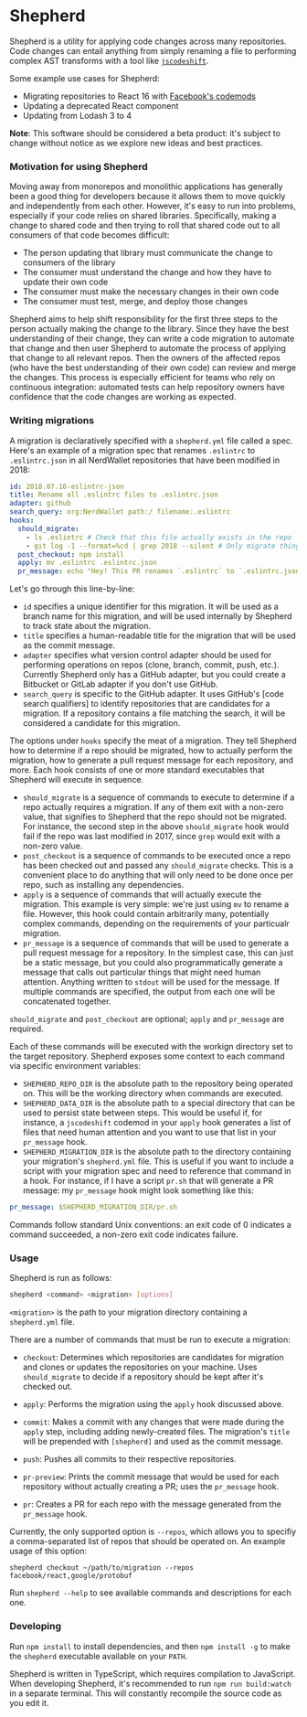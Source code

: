 # Shepherd

Shepherd is a utility for applying code changes across many repositories. Code changes can entail anything from simply renaming a file to performing complex AST transforms with a tool like [`jscodeshift`](https://github.com/facebook/jscodeshift).

Some example use cases for Shepherd:

- Migrating repositories to React 16 with [Facebook's codemods](https://github.com/reactjs/react-codemod)
- Updating a deprecated React component
- Updating from Lodash 3 to 4

**Note**: This software should be considered a beta product: it's subject to change without notice as we explore new ideas and best practices.

### Motivation for using Shepherd

Moving away from monorepos and monolithic applications has generally been a good thing for developers because it allows them to move quickly and independently from each other. However, it's easy to run into problems, especially if your code relies on shared libraries. Specifically, making a change to shared code and then trying to roll that shared code out to all consumers of that code becomes difficult:

- The person updating that library must communicate the change to consumers of the library
- The consumer must understand the change and how they have to update their own code
- The consumer must make the necessary changes in their own code
- The consumer must test, merge, and deploy those changes

Shepherd aims to help shift responsibility for the first three steps to the person actually making the change to the library. Since they have the best understanding of their change, they can write a code migration to automate that change and then user Shepherd to automate the process of applying that change to all relevant repos. Then the owners of the affected repos (who have the best understanding of their own code) can review and merge the changes. This process is especially efficient for teams who rely on continuous integration: automated tests can help repository owners have confidence that the code changes are working as expected.

### Writing migrations

A migration is declaratively specified with a `shepherd.yml` file called a spec. Here's an example of a migration spec that renames `.eslintrc` to `.eslintrc.json` in all NerdWallet repositories that have been modified in 2018:

```yml
id: 2018.07.16-eslintrc-json
title: Rename all .eslintrc files to .eslintrc.json
adapter: github
search_query: org:NerdWallet path:/ filename:.eslintrc
hooks:
  should_migrate:
    - ls .eslintrc # Check that this file actually exists in the repo
    - git log -1 --format=%cd | grep 2018 --silent # Only migrate things that have seen commits in 2018
  post_checkout: npm install
  apply: mv .eslintrc .eslintrc.json
  pr_message: echo "Hey! This PR renames `.eslintrc` to `.eslintrc.json`"
```

Let's go through this line-by-line:

- `id` specifies a unique identifier for this migration. It will be used as a branch name for this migration, and will be used internally by Shepherd to track state about the migration.
- `title` specifies a human-readable title for the migration that will be used as the commit message.
- `adapter` specifies what version control adapter should be used for performing operations on repos (clone, branch, commit, push, etc.). Currently Shepherd only has a GitHub adapter, but you could create a Bitbucket or GitLab adapter if you don't use GitHub.
- `search_query` is specific to the GitHub adapter. It uses GitHub's [code search qualifiers] to identify repositories that are candidates for a migration. If a repository contains a file matching the search, it will be considered a candidate for this migration.

The options under `hooks` specify the meat of a migration. They tell Shepherd how to determine if a repo should be migrated, how to actually perform the migration, how to generate a pull request message for each repository, and more. Each hook consists of one or more standard executables that Shepherd will execute in sequence.

- `should_migrate` is a sequence of commands to execute to determine if a repo actually requires a migration. If any of them exit with a non-zero value, that signifies to Shepherd that the repo should not be migrated. For instance, the second step in the above `should_migrate` hook would fail if the repo was last modified in 2017, since `grep` would exit with a non-zero value.
- `post_checkout` is a sequence of commands to be executed once a repo has been checked out and passed any `should_migrate` checks. This is a convenient place to do anything that will only need to be done once per repo, such as installing any dependencies.
- `apply` is a sequence of commands that will actually execute the migration. This example is very simple: we're just using `mv` to rename a file. However, this hook could contain arbitrarily many, potentially complex commands, depending on the requirements of your particualr migration.
- `pr_message` is a sequence of commands that will be used to generate a pull request message for a repository. In the simplest case, this can just be a static message, but you could also programmatically generate a message that calls out particular things that might need human attention. Anything written to `stdout` will be used for the message. If multiple commands are specified, the output from each one will be concatenated together.

`should_migrate` and `post_checkout` are optional; `apply` and `pr_message` are required.

Each of these commands will be executed with the workign directory set to the target repository. Shepherd exposes some context to each command via specific environment variables:

- `SHEPHERD_REPO_DIR` is the absolute path to the repository being operated on. This will be the working directory when commands are executed.
- `SHEPHERD_DATA_DIR` is the absolute path to a special directory that can be used to persist state between steps. This would be useful if, for instance, a `jscodeshift` codemod in your `apply` hook generates a list of files that need human attention and you want to use that list in your `pr_message` hook.
- `SHEPHERD_MIGRATION_DIR` is the absolute path to the directory containing your migration's `shepherd.yml` file. This is useful if you want to include a script with your migration spec and need to reference that command in a hook. For instance, if I have a script `pr.sh` that will generate a PR message: my `pr_message` hook might look something like this:

```yml
pr_message: $SHEPHERD_MIGRATION_DIR/pr.sh
```

Commands follow standard Unix conventions: an exit code of 0 indicates a command succeeded, a non-zero exit code indicates failure.

### Usage

Shepherd is run as follows:

```sh
shepherd <command> <migration> [options]
```

`<migration>` is the path to your migration directory containing a `shepherd.yml` file.

There are a number of commands that must be run to execute a migration:

- `checkout`: Determines which repositories are candidates for migration and clones or updates the repositories on your machine. Uses `should_migrate` to decide if a repository should be kept after it's checked out.

- `apply`: Performs the migration using the `apply` hook discussed above.

- `commit`: Makes a commit with any changes that were made during the `apply` step, including adding newly-created files. The migration's `title` will be prepended with `[shepherd]` and used as the commit message.

- `push`: Pushes all commits to their respective repositories.

- `pr-preview`: Prints the commit message that would be used for each repository without actually creating a PR; uses the `pr_message` hook.

- `pr`: Creates a PR for each repo with the message generated from the `pr_message` hook.

Currently, the only supported option is `--repos`, which allows you to specifiy a comma-separated list of repos that should be operated on. An example usage of this option:

```
shepherd checkout ~/path/to/migration --repos facebook/react,google/protobuf
```

Run `shepherd --help` to see available commands and descriptions for each one.

### Developing

Run `npm install` to install dependencies, and then `npm install -g` to make the `shepherd` executable available on your `PATH`.

Shepherd is written in TypeScript, which requires compilation to JavaScript. When developing Shepherd, it's recommended to run `npm run build:watch` in a separate terminal. This will constantly recompile the source code as you edit it.
